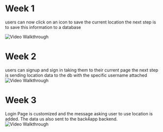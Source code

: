 # Week 1
users can now click on an icon to save the current location the next step is to save this information to a database

<img src='http://g.recordit.co/FsqeXgC0nN.gif' title='Video Walkthrough' width='' alt='Video Walkthrough' />

# Week 2
users can signup and sign in taking them to their current page the next step is sending location data to the db with the specific username attached
<img src='http://g.recordit.co/JVdaxblw4i.gif' title='Video Walkthrough' width='' alt='Video Walkthrough' />

# Week 3
Login Page is customized and the message asking user to use location is added. The data us also sent to the back4app backend.
<img src='https://recordit.co/4aj2CBkSMp.gif' title='Video Walkthrough' width='' alt='Video Walkthrough' />
